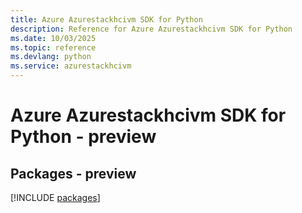 ```yaml
---
title: Azure Azurestackhcivm SDK for Python
description: Reference for Azure Azurestackhcivm SDK for Python
ms.date: 10/03/2025
ms.topic: reference
ms.devlang: python
ms.service: azurestackhcivm
---
```

# Azure Azurestackhcivm SDK for Python - preview
## Packages - preview
[!INCLUDE [packages](azurestackhcivm-index.md)]